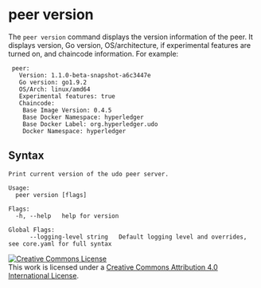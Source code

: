 # peer version

The `peer version` command displays the version information of the peer. It displays version, Go version, OS/architecture,
if experimental features are turned on, and chaincode information. For example:

```
 peer:
   Version: 1.1.0-beta-snapshot-a6c3447e
   Go version: go1.9.2
   OS/Arch: linux/amd64
   Experimental features: true
   Chaincode:
    Base Image Version: 0.4.5
    Base Docker Namespace: hyperledger
    Base Docker Label: org.hyperledger.udo
    Docker Namespace: hyperledger
```

## Syntax

```
Print current version of the udo peer server.

Usage:
  peer version [flags]

Flags:
  -h, --help   help for version

Global Flags:
      --logging-level string   Default logging level and overrides, see core.yaml for full syntax
```


<a rel="license" href="http://creativecommons.org/licenses/by/4.0/"><img alt="Creative Commons License" style="border-width:0" src="https://i.creativecommons.org/l/by/4.0/88x31.png" /></a><br />This work is licensed under a <a rel="license" href="http://creativecommons.org/licenses/by/4.0/">Creative Commons Attribution 4.0 International License</a>.
